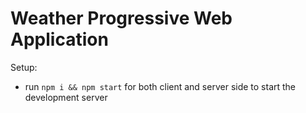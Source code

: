 # Weather Progressive Web Application

Setup:

- run `npm i && npm start` for both client and server side to start the development server

